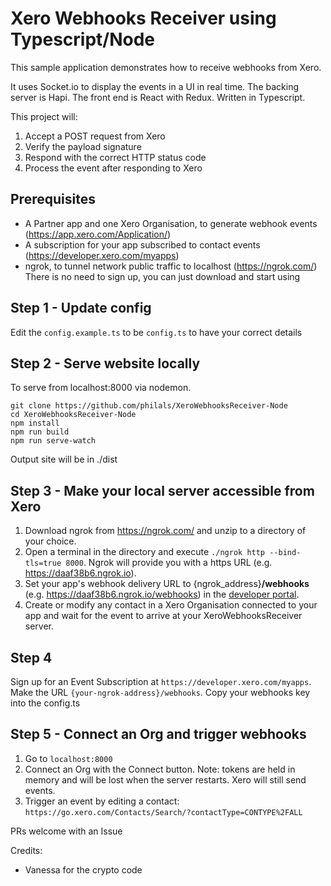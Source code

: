 # Xero Webhooks Receiver using Typescript/Node
This sample application demonstrates how to receive webhooks from Xero.

It uses Socket.io to display the events in a UI in real time. The backing server is Hapi. The front end is React with Redux. Written in Typescript.

This project will:
1. Accept a POST request from Xero
2. Verify the payload signature
3. Respond with the correct HTTP status code
4. Process the event after responding to Xero

## Prerequisites
- A Partner app and one Xero Organisation, to generate webhook events (https://app.xero.com/Application/)
- A subscription for your app subscribed to contact events (https://developer.xero.com/myapps)
- ngrok, to tunnel network public traffic to localhost (https://ngrok.com/) There is no need to sign up, you can just download and start using

## Step 1 - Update config
Edit the `config.example.ts` to be `config.ts` to have your correct details

## Step 2 - Serve website locally
To serve from localhost:8000 via nodemon.

```
git clone https://github.com/philals/XeroWebhooksReceiver-Node
cd XeroWebhooksReceiver-Node
npm install
npm run build
npm run serve-watch
```

Output site will be in ./dist

## Step 3 - Make your local server accessible from Xero
1. Download ngrok from https://ngrok.com/ and unzip to a directory of your choice.
2. Open a terminal in the directory and execute `./ngrok http --bind-tls=true 8000`. Ngrok will provide you with a https URL (e.g. https://daaf38b6.ngrok.io).
3. Set your app's webhook delivery URL to {ngrok_address}**/webhooks** (e.g. https://daaf38b6.ngrok.io/webhooks) in the [developer portal](https://developer.xero.com/myapps/webhooks).
4. Create or modify any contact in a Xero Organisation connected to your app and wait for the event to arrive at your XeroWebhooksReceiver server.

## Step 4
Sign up for an Event Subscription at `https://developer.xero.com/myapps`. Make the URL `{your-ngrok-address}/webhooks`. Copy your webhooks key into the config.ts

## Step 5 - Connect an Org and trigger webhooks
1. Go to `localhost:8000`
2. Connect an Org with the Connect button. Note: tokens are held in memory and will be lost when the server restarts. Xero will still send events.
3. Trigger an event by editing a contact: `https://go.xero.com/Contacts/Search/?contactType=CONTYPE%2FALL`

PRs welcome with an Issue

Credits:
- Vanessa for the crypto code
